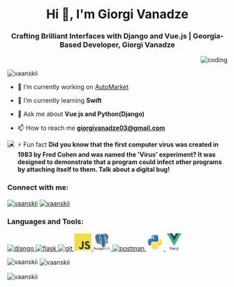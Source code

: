 <h1 align="center">Hi 👋, I'm Giorgi Vanadze</h1>
<h3 align="center">Crafting Brilliant Interfaces with Django and Vue.js | Georgia-Based Developer, Giorgi Vanadze</h3>


<img align="right" alt="coding" src="https://i.pinimg.com/originals/e4/26/70/e426702edf874b181aced1e2fa5c6cde.gif" >

<br>

<p align="left"> <img src="https://komarev.com/ghpvc/?username=vaanskii&label=Profile%20views&color=0e75b6&style=flat" alt="vaanskii" /> </p>

- 🔭 I’m currently working on [AutoMarket](https://github.com/vaanskii/AutoMarket)

- 🌱 I’m currently learning **Swift**

- 💬 Ask me about **Vue js and Python(Django)**

- 📫 How to reach me **giorgivanadze03@gmail.com**

<img align="left" src="https://camo.githubusercontent.com/fc48ba7c946216341ebfef72fb837223733b594018b294e1157b794f8e94c69d/68747470733a2f2f692e696d6775722e636f6d2f4f66384d6a506a2e676966" >

- ⚡ Fun fact **Did you know that the first computer virus was created in 1983 by Fred Cohen and was named the 'Virus' experiment? It was designed to demonstrate that a program could infect other programs by attaching itself to them. Talk about a digital bug!**

<h3 align="left">Connect with me:</h3>
<p align="left">
<a href="https://linkedin.com/in/vaanskii" target="blank"><img align="center" src="https://raw.githubusercontent.com/rahuldkjain/github-profile-readme-generator/master/src/images/icons/Social/linked-in-alt.svg" alt="vaanskii" height="30" width="40" /></a>
<a href="https://instagram.com/vaanskii" target="blank"><img align="center" src="https://raw.githubusercontent.com/rahuldkjain/github-profile-readme-generator/master/src/images/icons/Social/instagram.svg" alt="vaanskii" height="30" width="40" /></a>
</p>

<h3 align="left">Languages and Tools:</h3>
<p align="left"> <a href="https://www.djangoproject.com/" target="_blank" rel="noreferrer"> <img src="https://cdn.worldvectorlogo.com/logos/django.svg" alt="django" width="40" height="40"/> </a> <a href="https://flask.palletsprojects.com/" target="_blank" rel="noreferrer"> <img src="https://www.vectorlogo.zone/logos/pocoo_flask/pocoo_flask-icon.svg" alt="flask" width="40" height="40"/> </a> <a href="https://git-scm.com/" target="_blank" rel="noreferrer"> <img src="https://www.vectorlogo.zone/logos/git-scm/git-scm-icon.svg" alt="git" width="40" height="40"/> </a> <a href="https://developer.mozilla.org/en-US/docs/Web/JavaScript" target="_blank" rel="noreferrer"> <img src="https://raw.githubusercontent.com/devicons/devicon/master/icons/javascript/javascript-original.svg" alt="javascript" width="40" height="40"/> </a> <a href="https://www.postgresql.org" target="_blank" rel="noreferrer"> <img src="https://raw.githubusercontent.com/devicons/devicon/master/icons/postgresql/postgresql-original-wordmark.svg" alt="postgresql" width="40" height="40"/> </a> <a href="https://postman.com" target="_blank" rel="noreferrer"> <img src="https://www.vectorlogo.zone/logos/getpostman/getpostman-icon.svg" alt="postman" width="40" height="40"/> </a> <a href="https://www.python.org" target="_blank" rel="noreferrer"> <img src="https://raw.githubusercontent.com/devicons/devicon/master/icons/python/python-original.svg" alt="python" width="40" height="40"/> </a> <a href="https://vuejs.org/" target="_blank" rel="noreferrer"> <img src="https://raw.githubusercontent.com/devicons/devicon/master/icons/vuejs/vuejs-original-wordmark.svg" alt="vuejs" width="40" height="40"/> </a> </p>

<p><img align="left" src="https://github-readme-stats.vercel.app/api/top-langs?username=vaanskii&show_icons=true&locale=en&layout=compact" alt="vaanskii" /></p>

<p>&nbsp;<img align="center" src="https://github-readme-stats.vercel.app/api?username=vaanskii&show_icons=true&locale=en" alt="vaanskii" /></p>

<p><img align="center" src="https://github-readme-streak-stats.herokuapp.com/?user=vaanskii&" alt="vaanskii" /></p>
